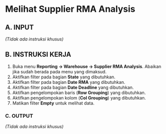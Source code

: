 # Melihat Supplier RMA Analysis

## A. INPUT

*(Tidak ada instruksi khusus)*

## B. INSTRUKSI KERJA

1. Buka menu **Reporting -> Warehouse -> Supplier RMA Analysis**. Abaikan jika sudah berada pada menu yang dimaksud.
2. Aktifkan filter pada bagian **State** yang dibutuhkan.
3. Aktifkan filter pada bagian **Date RMA** yang dibutuhkan.
4. Aktifkan filter pada bagian **Date Deadline** yang dibutuhkan.
5. Aktifkan pengelompokan baris (**Row Grouping**) yang dibutuhkan.
6. Aktifkan pengelompokan kolom (**Col Grouping**) yang dibutuhkan.
7. Matikan filter **Empty** untuk melihat data.

### C. OUTPUT

*(Tidak ada instruksi khusus)*

